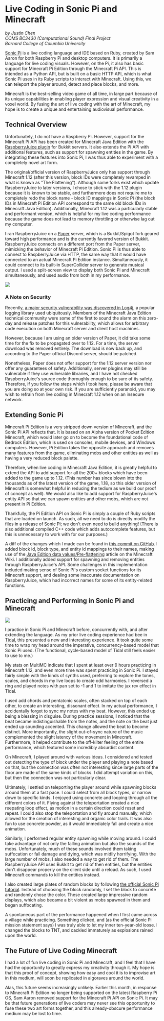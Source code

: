 # Live Coding in Sonic Pi and Minecraft

_by Justin Chen  
COMS BC3430 (Computational Sound) Final Project  
Barnard College of Columbia University_

[Sonic Pi](https://sonic-pi.net) is a live coding language and IDE based on Ruby, created by Sam Aaron for both Raspberry Pi and desktop computers. It is primarily a language for live coding visuals. However, on the Pi, it also has basic support for Minecraft Pi Edition through the Minecraft Pi API. This is intended as a Python API, but is built on a basic HTTP API, which is what Sonic Pi uses in its Ruby scripts to interact with Minecraft. Using this, we can teleport the player around, detect and place blocks, and more.

Minecraft is the best-selling video game of all time, in large part because of its unique capabilities in enabling player expression and visual creativity in a voxel world. By fusing the art of live coding with the art of Minecraft, my hope is to create a unique and entertaining audiovisual performance.

## Technical Overview

Unfortunately, I do not have a Raspberry Pi. However, support for the Minecraft Pi API has been created for Minecraft Java Edition with the [RaspberryJuice plugin](https://www.spigotmc.org/resources/raspberryjuice.22724/) for Bukkit servers. It also extends the Pi API with additional features, such as support for spawning entities in the game. By integrating these features into Sonic Pi, I was thus able to experiment with a completely novel art form.

The original/official version of RaspberryJuice only has support through Minecraft 1.12 (after this version, block IDs were completely revamped in what is known as "The Flattening"). Although some forks exist which update RaspberryJuice to later versions, I chose to stick with the 1.12 plugin because it is known to be stable, and furthermore does not require me to completely redo the block name - block ID mappings in Sonic Pi (the block IDs in Minecraft Pi Edition API correspond to the same old block IDs in Minecraft Java Edition). Additionally, Minecraft 1.12 was a particularly stable and performant version, which is helpful for my live coding performance because the game does not lead to memory throttling or otherwise lag out my computer.

I ran RaspberryJuice on a [Paper](https://papermc.io) server, which is a Bukkit/Spigot fork geared toward high performance and is the currently favored version of Bukkit. RaspberryJuice connects on a different port from the Paper server, mimicking the behavior of Minecraft Pi Edition. Sonic Pi is thus able to connect to RaspberryJuice via HTTP, the same way that it would have connected to an actual Minecraft Pi Edition instance. Simultaneously, it could connect to its built-in SuperCollider server to generate musical output. I used a split-screen view to display both Sonic Pi and Minecraft simultaneously, and used audio from both in my performance.

![](tech_stack.png)

### A Note on Security

Recently, [a major security vulnerability was discovered in Log4j](https://arstechnica.com/information-technology/2021/12/minecraft-and-other-apps-face-serious-threat-from-new-code-execution-bug/), a popular logging library used ubiquitously. Members of the Minecraft Java Edition technical community were some of the first to sound the alarm on this zero-day and release patches for this vulnerability, which allows for arbitrary code execution on both Minecraft server and client host machines.

However, because I am using an older version of Paper, it did take some time for the fix to be propagated over to 1.12\. For a time, the server download was removed entirely. The download is now back up, and according to the Paper official Discord server, should be patched.

Nonetheless, Paper does not offer support for the 1.12 server version nor offer any guarantees of safety. Additionally, server plugins may still be vulnerable if they use vulnerable libraries, and I have not checked RaspberryJuice's source code thoroughly enough to be sure of its safety. Therefore, if you follow the steps which I took here, please be aware that you are doing so at your own risk. If you are sufficiently paranoid, you may wish to refrain from live coding in Minecraft 1.12 when on an insecure network.

## Extending Sonic Pi

Minecraft Pi Edition is a very stripped down version of Minecraft, and the Sonic Pi API reflects that. It is based on an Alpha version of Pocket Edition Minecraft, which would later go on to become the foundational code of Bedrock Edition, which is used on consoles, mobile devices, and Windows computers. However, Pi Edition takes the opposite approach and removes many features from the game, eliminating mobs and other entities as well as having a very reduced block palette.

Therefore, when live coding in Minecraft Java Edition, it is greatly helpful to extend the API to add support for all the 200+ blocks which have been added to the game up to 1.12\. (This number has since blown into the thousands as of the latest version of the game, 1.18, so this older version of Minecraft is somewhat helpful in reducing the tedium as we build our proof of concept as well). We would also like to add support for RaspberryJuice's entity API so that we can spawn entities and other mobs, which are not present in Pi Edition.

Thankfully, the Pi Edition API on Sonic Pi is simply a couple of Ruby scripts that are loaded on launch. As such, all we need to do is directly modify the files in a release of Sonic Pi; we don't even need to build anything! (There is also additional compiled C++ code which adds autocomplete features, but this is unnecessary to work with for our purposes.)

A diff of the changes which I made can be found in [this commit on GitHub](https://github.com/justinbchen/sonic-pi-minecraft/commit/c822c3e526502d948ead558330843d51b08f8011). I added block id, block type, and entity id mappings to their names, making use of the [Java Edition data values/Pre-flattening](https://minecraft.fandom.com/wiki/Java_Edition_data_values/Pre-flattening) article on the Minecraft Wiki. I additionally added support for spawning and removing entities through RaspberryJuice's API. Some challenges in this implementation included making sense of Sonic Pi's custom socket functions for its Minecraft support, and dealing some inaccurate documentation on RaspberryJuice, which had incorrect names for some of its entity-related functions.

## Practicing and Performing in Sonic Pi and Minecraft

![](split_screen.png)

I practice in Sonic Pi and Minecraft before, concurrently with, and after extending the language. As my prior live coding experience had bee in [Tidal](http://tidalcycles.org), this presented a new and interesting experience. It took quite some time to wrap my head around the imperative, concurrency-based model that Sonic Pi used. (The functional, cycle-based model of Tidal still feels easier to use to me.)

My stats on MultiMC indicate that I spent at least over 9 hours practicing in Minecraft 1.12, and even more time was spent practicing in Sonic Pi. I stayed fairly simple with the kinds of synths used, preferring to explore the tones, scales, and chords in my live loops to create odd harmonies. I reversed a ring and played notes with pan set to -1 and 1 to imitate the jux rev effect in Tidal.

I used add chords and pentatonic scales, often stacked on top of each other, to create an interesting, dissonant effect. In my actual performance, I accidentally forgot to sync my notes with my beat. However, this ended up being a blessing in disguise. During practice sessions, I noticed that the beat became indistinguishable from the notes, and the note on the beat just ended up sounding accented. This change allowed the beat to become distinct. More importantly, the slight out-of-sync nature of the music complemented the slight latency of the movement in Minecraft. Furthermore, it helped contribute to the off-kilter feeling of the entire performance, which featured some incredibly absurdist content.

On Minecraft, I played around with various ideas. I considered and tested out detecting the type of block under the player and playing a note based on that, but the connection was often not interesting since large parts of the floor are made of the same kinds of blocks. I did attempt variation on this, but then the connection was not particularly clear.

Ultimately, I settled on teleporting the player around while spawning blocks around them at a fast pace. I could select from all block types, or narrow down to specific kinds. I enjoyed using concrete and looping through all the different colors of it. Flying against the teleportation created a nice reepating loop effect, as motion in a certain direction could reset and repeat. I could also stop the teleportation and fly around manually, which allowed for the creation of interesting and organic color trails. It was also fun to use concrete powder, as it would immediately fall and create a nice animation.

Similarly, I performed regular entity spawning while moving around. I could take advantage of not only the falling animation but also the sounds of the mobs. Unfortunately, much of these sounds involved them taking suffocation or fall damage and dying, which was midlly horrifying. With the large number of mobs, I also needed a way to get rid of them. The RaspberryJuice API uses Bukkit to get rid of then entities, but the entities don't disappear properly on the client side until a reload. As such, I used Minecraft commands to kill the entities instead.

I also created large plates of random blocks by following [the official Sonic Pi tutorial](https://github.com/sonic-pi-net/sonic-pi/blob/dev/etc/doc/tutorial/A.08-minecraft-vj.md). Instead of choosing the block randomly, I set the block to concrete and randomly chose the color. These created large impressive random displays, which also became a bit violent as mobs spawned in them and began suffocating.

A spontaneous part of the performance happened when I first came across a village while practicing. Something clicked, and (as the official Sonic Pi mission statement says) I was truly able to let my inner ten-year-old loose. I changed the blocks to TNT, and cackled immaturely as explosions rained upon the world.

## The Future of Live Coding Minecraft

I had a lot of fun live coding in Sonic Pi and Minecraft, and I feel that I have had the opportunity to greatly express my creativity through it. My hope is that this proof of concept, showing how easy and cool it is to improvise art in this medium, will soon be replicated in algoraves around the world.

Alas, this future seems increasingly unlikely. Earlier this month, in response to Minecraft Pi Edition no longer being supported on the latest Raspberry Pi OS, Sam Aaron removed support for the Minecraft Pi API on Sonic Pi. It may be that future generations of live coders may never see this opportunity to fuse these two art forms together, and this already-obscure performance medium may be lost to time.